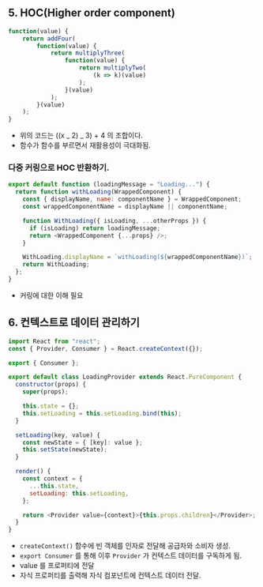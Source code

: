 ## 5. HOC(Higher order component)

```javascript
function(value) {
	return addFour(
		function(value) {
			return multiplyThree(
				function(value) {
					return multiplyTwo(
						(k => k)(value)
					);
				}(value)
			);
		}(value)
	);
}
```

- 위의 코드는 ((x _ 2) _ 3) + 4 의 조합이다.
- 함수가 함수를 부르면서 재활용성이 극대화됨.

### 다중 커링으로 HOC 반환하기.

```javascript
export default function (loadingMessage = "Loading...") {
  return function withLoading(WrappedComponent) {
    const { displayName, name: componentName } = WrappedComponent;
    const wrappedComponentName = displayName || componentName;

    function WithLoading({ isLoading, ...otherProps }) {
      if (isLoading) return loadingMessage;
      return <WrappedComponent {...props} />;
    }

    WithLoading.displayName = `withLoading(${wrappedComponentName})`;
    return WithLoading;
  };
}
```

- 커링에 대한 이해 필요

## 6. 컨텍스트로 데이터 관리하기

```javascript
import React from "react";
const { Provider, Consumer } = React.createContext({});

export { Consumer };

export default class LoadingProvider extends React.PureComponent {
  constructor(props) {
    super(props);

    this.state = {};
    this.setLoading = this.setLoading.bind(this);
  }

  setLoading(key, value) {
    const newState = { [key]: value };
    this.setState(newState);
  }

  render() {
    const context = {
      ...this.state,
      setLoading: this.setLoading,
    };

    return <Provider value={context}>{this.props.children}</Provider>;
  }
}
```

- `createContext()` 함수에 빈 객체를 인자로 전달해 공급자와 소비자 생성.
- `export Consumer` 를 통해 이후 `Provider` 가 컨텍스트 데이터를 구독하게 됨.
- value 를 프로퍼티에 전달
- 자식 프로퍼티를 출력해 자식 컴포넌트에 컨텍스트 데이터 전달.
